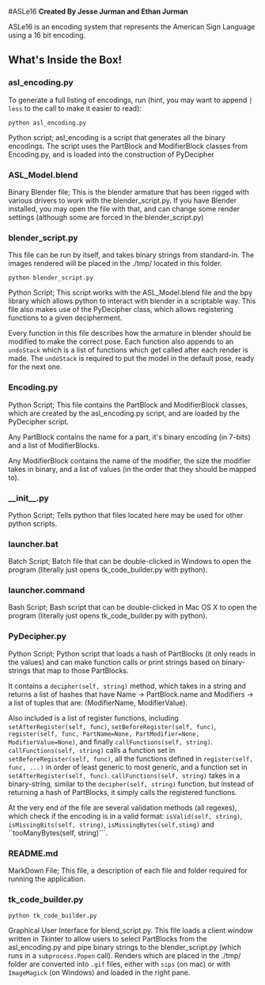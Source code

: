 #ASLe16
__Created By Jesse Jurman and Ethan Jurman__

ASLe16 is an encoding system that represents the American Sign Language using a 16 bit encoding.


## What's Inside the Box!

### asl_encoding.py

To generate a full listing of encodings, run (hint, you may want to append ```| less``` to the call to make it easier to read):

    python asl_encoding.py

Python script; asl_encoding is a script that generates all the binary encodings. The script uses the PartBlock and ModifierBlock classes from Encoding.py, and is loaded into the construction of PyDecipher

### ASL_Model.blend

Binary Blender file; This is the blender armature that has been rigged with various drivers to work with the blender_script.py. If you have Blender installed, you may open the file with that, and can change some render settings (although some are forced in the blender_script.py)

### blender_script.py

This file can be run by itself, and takes binary strings from standard-in. The images rendered will be placed in the ./tmp/ located in this folder.

    python blender_script.py

Python Script; This script works with the ASL_Model.blend file and the bpy library which allows python to interact with blender in a scriptable way. This file also makes use of the PyDecipher class, which allows registering functions to a given decipherment. 

Every function in this file describes how the armature in blender should be modified to make the correct pose. Each function also appends to an ```undoStack``` which is a list of functions which get called after each render is made. The ```undoStack``` is required to put the model in the default pose, ready for the next one.

### Encoding.py

Python Script; This file contains the PartBlock and ModifierBlock classes, which are created by the asl_encoding.py script, and are loaded by the PyDecipher script.

Any PartBlock contains the name for a part, it's binary encoding (in 7-bits) and a list of ModifierBlocks.

Any ModifierBlock contains the name of the modifier, the size the modifier takes in binary, and a list of values (in the order that they should be mapped to). 

### \_\_init\_\_.py

Python Script; Tells python that files located here may be used for other python scripts.

### launcher.bat

Batch Script; Batch file that can be double-clicked in Windows to open the program (literally just opens tk_code_builder.py with python).

### launcher.command

Bash Script; Bash script that can be double-clicked in Mac OS X to open the program (literally just opens tk_code_builder.py with python).

### PyDecipher.py

Python Script; Python script that loads a hash of PartBlocks (it only reads in the values) and can make function calls or print strings based on binary-strings that map to those PartBlocks.

It contains a ```decipher(self, string)``` method, which takes in a string and returns a list of hashes that have Name -> PartBlock.name and Modifiers -> a list of tuples that are: (ModifierName, ModifierValue).

Also included is a list of register functions, including ```setAfterRegister(self, func)```, ```setBeforeRegister(self, func)```, ```register(self, func, PartName=None, PartModifier=None, ModifierValue=None)```, and finally ```callFunctions(self, string)```.
```callFunctions(self, string)``` calls a function set in ```setBeforeRegister(self, func)```, all the functions defined in ```register(self, func, ...)``` in order of least generic to most generic, and a function set in ```setAfterRegister(self, func)```. 
```callFunctions(self, string)``` takes in a binary-string, similar to the ```decipher(self, string)``` function, but instead of returning a hash of PartBlocks, it simply calls the registered functions.

At the very end of the file are several validation methods (all regexes), which check if the encoding is in a valid format: ```isValid(self, string)```, ```isMissingBits(self, string)```, ```isMissingBytes(self,sting)``` and ``tooManyBytes(self, string)```.

### README.md

MarkDown File; This file, a description of each file and folder required for running the application.

### tk_code_builder.py

    python tk_code_builder.py

Graphical User Interface for blend_script.py. This file loads a client window written in Tkinter to allow users to select PartBlocks from the asl_encoding.py and pipe binary strings to the blender_script.py (which runs in a ```subprocess.Popen``` call).
Renders which are placed in the ./tmp/ folder are converted into ```.gif``` files, either with ```sips``` (on mac) or with ```ImageMagick``` (on Windows) and loaded in the right pane.
